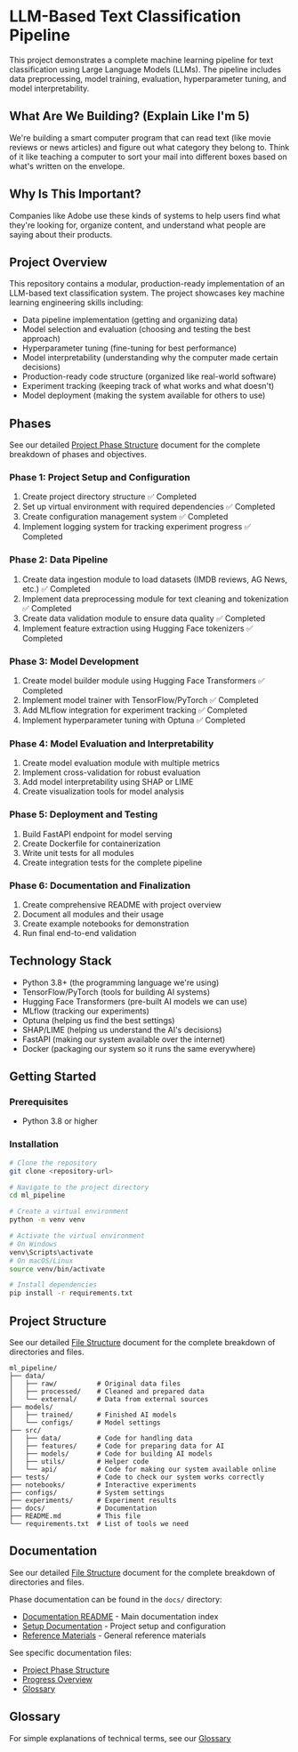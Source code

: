 # LLM-Based Text Classification Pipeline

This project demonstrates a complete machine learning pipeline for text classification using Large Language Models (LLMs). The pipeline includes data preprocessing, model training, evaluation, hyperparameter tuning, and model interpretability.

## What Are We Building? (Explain Like I'm 5)
We're building a smart computer program that can read text (like movie reviews or news articles) and figure out what category they belong to. Think of it like teaching a computer to sort your mail into different boxes based on what's written on the envelope.

## Why Is This Important?
Companies like Adobe use these kinds of systems to help users find what they're looking for, organize content, and understand what people are saying about their products.

## Project Overview

This repository contains a modular, production-ready implementation of an LLM-based text classification system. The project showcases key machine learning engineering skills including:

- Data pipeline implementation (getting and organizing data)
- Model selection and evaluation (choosing and testing the best approach)
- Hyperparameter tuning (fine-tuning for best performance)
- Model interpretability (understanding why the computer made certain decisions)
- Production-ready code structure (organized like real-world software)
- Experiment tracking (keeping track of what works and what doesn't)
- Model deployment (making the system available for others to use)

## Phases

See our detailed [Project Phase Structure](docs/project_phases.md) document for the complete breakdown of phases and objectives.

### Phase 1: Project Setup and Configuration
1. Create project directory structure ✅ Completed
2. Set up virtual environment with required dependencies ✅ Completed
3. Create configuration management system ✅ Completed
4. Implement logging system for tracking experiment progress ✅ Completed

### Phase 2: Data Pipeline
1. Create data ingestion module to load datasets (IMDB reviews, AG News, etc.) ✅ Completed
2. Implement data preprocessing module for text cleaning and tokenization ✅ Completed
3. Create data validation module to ensure data quality ✅ Completed
4. Implement feature extraction using Hugging Face tokenizers ✅ Completed

### Phase 3: Model Development
1. Create model builder module using Hugging Face Transformers ✅ Completed
2. Implement model trainer with TensorFlow/PyTorch ✅ Completed
3. Add MLflow integration for experiment tracking ✅ Completed
4. Implement hyperparameter tuning with Optuna ✅ Completed

### Phase 4: Model Evaluation and Interpretability
1. Create model evaluation module with multiple metrics
2. Implement cross-validation for robust evaluation
3. Add model interpretability using SHAP or LIME
4. Create visualization tools for model analysis

### Phase 5: Deployment and Testing
1. Build FastAPI endpoint for model serving
2. Create Dockerfile for containerization
3. Write unit tests for all modules
4. Create integration tests for the complete pipeline

### Phase 6: Documentation and Finalization
1. Create comprehensive README with project overview
2. Document all modules and their usage
3. Create example notebooks for demonstration
4. Run final end-to-end validation

## Technology Stack

- Python 3.8+ (the programming language we're using)
- TensorFlow/PyTorch (tools for building AI systems)
- Hugging Face Transformers (pre-built AI models we can use)
- MLflow (tracking our experiments)
- Optuna (helping us find the best settings)
- SHAP/LIME (helping us understand the AI's decisions)
- FastAPI (making our system available over the internet)
- Docker (packaging our system so it runs the same everywhere)

## Getting Started

### Prerequisites
- Python 3.8 or higher

### Installation
```bash
# Clone the repository
git clone <repository-url>

# Navigate to the project directory
cd ml_pipeline

# Create a virtual environment
python -m venv venv

# Activate the virtual environment
# On Windows
venv\Scripts\activate
# On macOS/Linux
source venv/bin/activate

# Install dependencies
pip install -r requirements.txt
```

## Project Structure

See our detailed [File Structure](docs/file_structure.md) document for the complete breakdown of directories and files.

```
ml_pipeline/
├── data/
│   ├── raw/          # Original data files
│   ├── processed/    # Cleaned and prepared data
│   └── external/     # Data from external sources
├── models/
│   ├── trained/      # Finished AI models
│   └── configs/      # Model settings
├── src/
│   ├── data/         # Code for handling data
│   ├── features/     # Code for preparing data for AI
│   ├── models/       # Code for building AI models
│   ├── utils/        # Helper code
│   └── api/          # Code for making our system available online
├── tests/            # Code to check our system works correctly
├── notebooks/        # Interactive experiments
├── configs/          # System settings
├── experiments/      # Experiment results
├── docs/             # Documentation
├── README.md         # This file
└── requirements.txt  # List of tools we need
```

## Documentation

See our detailed [File Structure](docs/reference/file_structure.md) document for the complete breakdown of directories and files.

Phase documentation can be found in the `docs/` directory:
- [Documentation README](docs/README.md) - Main documentation index
- [Setup Documentation](docs/setup/) - Project setup and configuration
- [Reference Materials](docs/reference/) - General reference materials

See specific documentation files:
- [Project Phase Structure](docs/reference/project_phases.md)
- [Progress Overview](docs/reference/progress_overview.md)
- [Glossary](docs/reference/glossary.md)

## Glossary

For simple explanations of technical terms, see our [Glossary](docs/glossary.md)